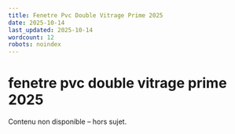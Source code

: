 ```yaml
---
title: Fenetre Pvc Double Vitrage Prime 2025
date: 2025-10-14
last_updated: 2025-10-14
wordcount: 12
robots: noindex
---
```


# fenetre pvc double vitrage prime 2025

Contenu non disponible – hors sujet.